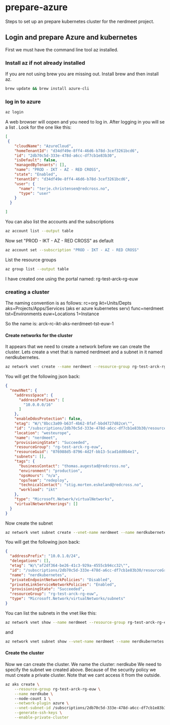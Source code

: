 # prepare-azure

Steps to set up an prepare kubernetes cluster for the nerdmeet project.

## Login and prepare Azure and kubernetes

First we must have the command line tool az installed.

### Install az if not already installed

If you are not using brew you are missing out. Install brew and then install az.

```bash
brew update && brew install azure-cli
```

### log in to azure

```bash
az login
```

A web browser will oopen and you need to log in.
After logging in you will se a list . Look for the one like this:

```json
[
 {
    "cloudName": "AzureCloud",
    "homeTenantId": "d34df49e-8ff4-46d6-b78d-3cef3261bcd6",
    "id": "2db70c5d-333e-478d-a6cc-df7cb1e83b30",
    "isDefault": false,
    "managedByTenants": [],
    "name": "PROD - IKT - AZ - RED CROSS",
    "state": "Enabled",
    "tenantId": "d34df49e-8ff4-46d6-b78d-3cef3261bcd6",
    "user": {
      "name": "terje.christensen@redcross.no",
      "type": "user"
    }
  }

]
```

You can also list the accounts and the subscriptions

```bash
az account list --output table
```

Now set "PROD - IKT - AZ - RED CROSS" as default

```bash
az account set --subscription "PROD - IKT - AZ - RED CROSS"
```

List the resource groups

```bash
az group list --output table
```

 


I have created one using the portal named: rg-test-arck-rg-euw  

### creating a cluster

The naming convention is as follows:
rc=org
ikt=Units/Depts
aks=Projects/Apps/Services (aks er azure kubernetes serv)
func=nerdmeet
tst=Environments
euw=Locations
1=Instance

So the name is: arck-rc-ikt-aks-nerdmeet-tst-euw-1

#### Create networks for the cluster

It appears that we need to create a network before we can create the cluster.
Lets create a vnet that is named nerdmeet and a subnet in it named nerdkubernetes.

```bash
az network vnet create --name nerdmeet --resource-group rg-test-arck-rg-euw --location westeurope --address-prefix 10.0.0.0/16
```

You will get the following json back:

```json
{
  "newVNet": {
    "addressSpace": {
      "addressPrefixes": [
        "10.0.0.0/16"
      ]
    },
    "enableDdosProtection": false,
    "etag": "W/\"8bcc3a09-b63f-4b62-8faf-bbd4727d82ce\"",
    "id": "/subscriptions/2db70c5d-333e-478d-a6cc-df7cb1e83b30/resourceGroups/rg-test-arck-rg-euw/providers/Microsoft.Network/virtualNetworks/nerdmeet",
    "location": "westeurope",
    "name": "nerdmeet",
    "provisioningState": "Succeeded",
    "resourceGroup": "rg-test-arck-rg-euw",
    "resourceGuid": "076988d5-8796-4d2f-bb13-5cad1dd0b4e1",
    "subnets": [],
    "tags": {
      "businessContact": "thomas.augestad@redcross.no",
      "environment": "production",
      "opsHours": "n/a",
      "opsTeam": "redeploy",
      "technicalContact": "stig.morten.eskeland@redcross.no",
      "workload": "ikt"
    },
    "type": "Microsoft.Network/virtualNetworks",
    "virtualNetworkPeerings": []
  }
}
```

Now create the subnet

```bash
az network vnet subnet create --vnet-name nerdmeet --name nerdkubernetes --resource-group rg-test-arck-rg-euw --address-prefix 10.0.1.0/24
```

You will get the following json back:

```json
{
  "addressPrefix": "10.0.1.0/24",
  "delegations": [],
  "etag": "W/\"af2df364-be26-41c3-929a-4555cb94cc32\"",
  "id": "/subscriptions/2db70c5d-333e-478d-a6cc-df7cb1e83b30/resourceGroups/rg-test-arck-rg-euw/providers/Microsoft.Network/virtualNetworks/nerdmeet/subnets/nerdkubernetes",
  "name": "nerdkubernetes",
  "privateEndpointNetworkPolicies": "Disabled",
  "privateLinkServiceNetworkPolicies": "Enabled",
  "provisioningState": "Succeeded",
  "resourceGroup": "rg-test-arck-rg-euw",
  "type": "Microsoft.Network/virtualNetworks/subnets"
}
```

You can list the subnets in the vnet like this:

```bash
az network vnet show --name nerdmeet --resource-group rg-test-arck-rg-euw --output json
```

and
    
```bash
az network vnet subnet show --vnet-name nerdmeet --name nerdkubernetes --resource-group rg-test-arck-rg-euw --output json

``` 


#### Create the cluster

Now we can create the cluster. We name the cluster: nerdkube
We need to specify the subnet we created above.
Because of the security policy we must create a private cluster. Note that we cant access it from the outside.

```bash
az aks create \
    --resource-group rg-test-arck-rg-euw \
    --name nerdkube \  
    --node-count 1 \
    --network-plugin azure \
    --vnet-subnet-id /subscriptions/2db70c5d-333e-478d-a6cc-df7cb1e83b30/resourceGroups/rg-test-arck-rg-euw/providers/Microsoft.Network/virtualNetworks/nerdmeet/subnets/nerdkubernetes \
    --generate-ssh-keys \
    --enable-private-cluster
```




